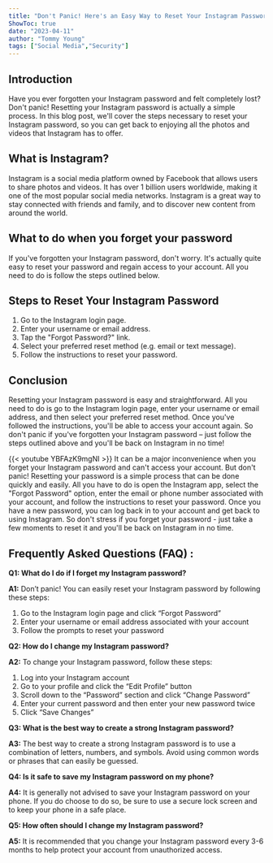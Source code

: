 ```yaml
---
title: "Don't Panic! Here's an Easy Way to Reset Your Instagram Password When You've Forgotten It"
ShowToc: true 
date: "2023-04-11"
author: "Tommy Young" 
tags: ["Social Media","Security"]
---
```

## Introduction

Have you ever forgotten your Instagram password and felt completely lost? Don't panic! Resetting your Instagram password is actually a simple process. In this blog post, we'll cover the steps necessary to reset your Instagram password, so you can get back to enjoying all the photos and videos that Instagram has to offer.

## What is Instagram?

Instagram is a social media platform owned by Facebook that allows users to share photos and videos. It has over 1 billion users worldwide, making it one of the most popular social media networks. Instagram is a great way to stay connected with friends and family, and to discover new content from around the world.

## What to do when you forget your password

If you've forgotten your Instagram password, don't worry. It's actually quite easy to reset your password and regain access to your account. All you need to do is follow the steps outlined below.

## Steps to Reset Your Instagram Password

1. Go to the Instagram login page.
2. Enter your username or email address.
3. Tap the "Forgot Password?" link.
4. Select your preferred reset method (e.g. email or text message).
5. Follow the instructions to reset your password.

## Conclusion

Resetting your Instagram password is easy and straightforward. All you need to do is go to the Instagram login page, enter your username or email address, and then select your preferred reset method. Once you've followed the instructions, you'll be able to access your account again. So don't panic if you've forgotten your Instagram password – just follow the steps outlined above and you'll be back on Instagram in no time!

{{< youtube YBFAzK9mgNI >}} 
It can be a major inconvenience when you forget your Instagram password and can't access your account. But don't panic! Resetting your password is a simple process that can be done quickly and easily. All you have to do is open the Instagram app, select the "Forgot Password" option, enter the email or phone number associated with your account, and follow the instructions to reset your password. Once you have a new password, you can log back in to your account and get back to using Instagram. So don't stress if you forget your password - just take a few moments to reset it and you'll be back on Instagram in no time.

## Frequently Asked Questions (FAQ) :
**Q1: What do I do if I forget my Instagram password?**

**A1:** Don’t panic! You can easily reset your Instagram password by following these steps:

1. Go to the Instagram login page and click “Forgot Password”
2. Enter your username or email address associated with your account
3. Follow the prompts to reset your password

**Q2: How do I change my Instagram password?**

**A2:** To change your Instagram password, follow these steps:

1. Log into your Instagram account
2. Go to your profile and click the “Edit Profile” button
3. Scroll down to the “Password” section and click “Change Password”
4. Enter your current password and then enter your new password twice
5. Click “Save Changes”

**Q3: What is the best way to create a strong Instagram password?**

**A3:** The best way to create a strong Instagram password is to use a combination of letters, numbers, and symbols. Avoid using common words or phrases that can easily be guessed.

**Q4: Is it safe to save my Instagram password on my phone?**

**A4:** It is generally not advised to save your Instagram password on your phone. If you do choose to do so, be sure to use a secure lock screen and to keep your phone in a safe place.

**Q5: How often should I change my Instagram password?**

**A5:** It is recommended that you change your Instagram password every 3-6 months to help protect your account from unauthorized access.


